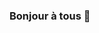 ### Bonjour à tous 👋

<!--
**Ezaan902/Ezaan902** is a ✨ _special_ ✨ repository because its `README.md` (this file) appears on your GitHub profile.

Here are some ideas to get you started:

- 🔭 J'ai recemment suivi une formation de Data Analyst chez Openclassroom.
- 🌱 Je continue mon apprentissage de la data et de la cartographie.
- 👯 Je suis à la recherche d'un emploi dans ce domaine? 
- 💬 Si vous avez des projets autour des cartes et de la data, demandez moi !
-->
